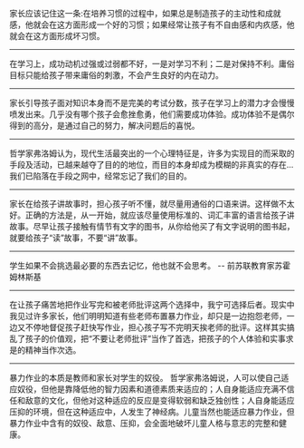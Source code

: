 家长应该记住这一条:在培养习惯的过程中，如果总是制造孩子的主动性和成就感，他就会在这方面形成一个好的习惯；如果经常让孩子有不自由感和内疚感，他就会在这方面形成坏习惯。
___
在学习上，成功动机过强或过弱都不好，一是对学习不利；二是对保持不利。庸俗目标只能给孩子带来庸俗的刺激，不会产生良好的内在动力。
___
家长引导孩子面对知识本身而不是完美的考试分数，孩子在学习上的潜力才会慢慢喷发出来。几乎没有哪个孩子会愈挫愈勇，他们需要成功体验。成功体验不是偶尔得到的高分，是通过自己的努力，解决问题后的喜悦。
___
哲学家弗洛姆认为，现代生活最突出的一个心理特征是，许多为实现目的而采取的手段及活动，已越来越夺了目的的地位，而目的本身却成为模糊的非真实的存在…我们已陷落在手段之网中，经常忘记了我们的目的。
___
家长在给孩子讲故事时，担心孩子听不懂，就尽量用通俗的口语来讲。这样做不太好。正确的方法是，从一开始，就应该尽量使用标准的、词汇丰富的语言给孩子讲故事。尽早让孩子接触有情节有文字的图书，从你给他买了有文字说明的图书起，就要给孩子“读”故事，不要“讲”故事。
___
学生如果不会挑选最必要的东西去记忆，他也就不会思考。  -- 前苏联教育家苏霍姆林斯基
___
在让孩子痛苦地把作业写完和被老师批评这两个选择中，我宁可选择后者。现实中我见过许多家长，他们明明知道有些老师布置暴力作业，却只是一边抱怨老师，一边又不停地督促孩子赶快写作业，担心孩子写不完明天挨老师的批评。这样其实搞乱了孩子的价值观，把“不要让老师批评”当作了首选，把孩子的个人体验和实事求是的精神当作次选。
___
暴力作业的本质是教师和家长对学生的奴役。
哲学家弗洛姆说，人可以使自己适应奴役，但他是靠降低他的智力因素和道德素质来适应的；人自身能适应充满不信任和敌意的文化，但他对这种适应的反应是变得软弱和缺乏独创性；人自身能适应压抑的环境，但在这种适应中，人发生了神经病。儿童当然也能适应暴力作业，但暴力作业中含有的奴役、敌意、压抑，会全面地破坏儿童人格与意志的完整和健康。

